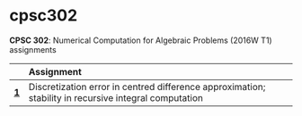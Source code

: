 # cpsc302

**CPSC 302**: Numerical Computation for Algebraic Problems (2016W T1) assignments

|     | Assignment
:---: | :---
[**1**](https://nbviewer.jupyter.org/github/nick-hu/cpsc302/blob/master/assignment1/assignment1.ipynb) |Discretization error in centred difference approximation; stability in recursive integral computation
